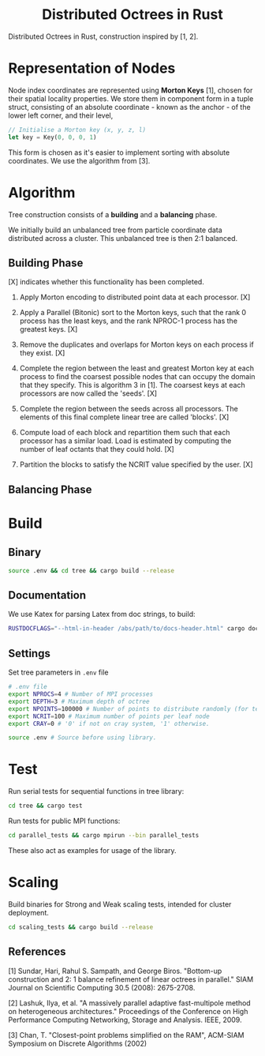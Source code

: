 <h1 align='center'> Distributed Octrees in Rust </h1>

Distributed Octrees in Rust, construction inspired by [1, 2].

# Representation of Nodes

Node index coordinates are represented using __Morton Keys__ [1], chosen for their spatial locality properties. We store them in component form in a tuple struct, consisting of an absolute coordinate - known as the anchor - of the lower left corner, and their level,

```rust
// Initialise a Morton key (x, y, z, l)
let key = Key(0, 0, 0, 1)
```
This form is chosen as it's easier to implement sorting with absolute coordinates. We use the algorithm from [3].

# Algorithm

Tree construction consists of a __building__ and a __balancing__ phase.

We initially build an unbalanced tree from particle coordinate data distributed across a cluster. This unbalanced tree is then 2:1 balanced.

## Building Phase

[X] indicates whether this functionality has been completed.

1. Apply Morton encoding to distributed point data at each processor. [X]

2. Apply a Parallel (Bitonic) sort to the Morton keys, such that the rank 0 process has the least keys, and the rank NPROC-1 process has the greatest keys. [X]

3. Remove the duplicates and overlaps for Morton keys on each process if they exist. [X]

4. Complete the region between the least and greatest Morton key at each process to find the coarsest possible nodes that can occupy the domain that they specify. This is algorithm 3 in [1]. The coarsest keys at each processors are now called the 'seeds'. [X]

5. Complete the region between the seeds across all processors. The elements of this final complete linear tree are called 'blocks'. [X]

6. Compute load of each block and repartition them such that each processor has a similar load. Load is estimated by computing the number of leaf octants that they could hold. [X]

7. Partition the blocks to satisfy the NCRIT value specified by the user. [X]

## Balancing Phase

# Build

## Binary

```bash
source .env && cd tree && cargo build --release
```

## Documentation
We use Katex for parsing Latex from doc strings, to build:

```bash
RUSTDOCFLAGS="--html-in-header /abs/path/to/docs-header.html" cargo doc
```

## Settings
Set tree parameters in `.env` file

```bash
# .env file
export NPROCS=4 # Number of MPI processes
export DEPTH=3 # Maximum depth of octree
export NPOINTS=100000 # Number of points to distribute randomly (for testing)
export NCRIT=100 # Maximum number of points per leaf node
export CRAY=0 # '0' if not on cray system, '1' otherwise.
```

```bash
source .env # Source before using library.
```

# Test

Run serial tests for sequential functions in tree library:

```bash
cd tree && cargo test
```

Run tests for public MPI functions:

```bash
cd parallel_tests && cargo mpirun --bin parallel_tests
```

These also act as examples for usage of the library.

# Scaling

Build binaries for Strong and Weak scaling tests, intended for cluster deployment.

```bash
cd scaling_tests && cargo build --release
```

## References
[1] Sundar, Hari, Rahul S. Sampath, and George Biros. "Bottom-up construction and 2: 1 balance refinement of linear octrees in parallel." SIAM Journal on Scientific Computing 30.5 (2008): 2675-2708.

[2] Lashuk, Ilya, et al. "A massively parallel adaptive fast-multipole method on heterogeneous architectures." Proceedings of the Conference on High Performance Computing Networking, Storage and Analysis. IEEE, 2009.

[3] Chan, T. "Closest-point problems simplified on the RAM", ACM-SIAM Symposium on Discrete Algorithms (2002)
